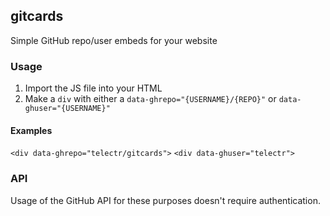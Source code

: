 ## gitcards
Simple GitHub repo/user embeds for your website

### Usage
1. Import the JS file into your HTML
2. Make a `div` with either a `data-ghrepo="{USERNAME}/{REPO}"` or `data-ghuser="{USERNAME}"`

#### Examples
`<div data-ghrepo="telectr/gitcards">` `<div data-ghuser="telectr">`

### API
Usage of the GitHub API for these purposes doesn't require authentication.
